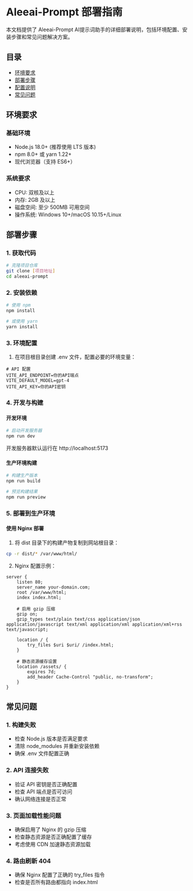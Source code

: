 # Aleeai-Prompt 部署指南

本文档提供了 Aleeai-Prompt AI提示词助手的详细部署说明，包括环境配置、安装步骤和常见问题解决方案。

## 目录

- [环境要求](#环境要求)
- [部署步骤](#部署步骤)
- [配置说明](#配置说明)
- [常见问题](#常见问题)

## 环境要求

### 基础环境
- Node.js 18.0+ (推荐使用 LTS 版本)
- npm 8.0+ 或 yarn 1.22+
- 现代浏览器（支持 ES6+）

### 系统要求
- CPU: 双核及以上
- 内存: 2GB 及以上
- 磁盘空间: 至少 500MB 可用空间
- 操作系统: Windows 10+/macOS 10.15+/Linux

## 部署步骤

### 1. 获取代码
```bash
# 克隆项目仓库
git clone [项目地址]
cd aleeai-prompt
```

### 2. 安装依赖
```bash
# 使用 npm
npm install

# 或使用 yarn
yarn install
```

### 3. 环境配置
1. 在项目根目录创建 .env 文件，配置必要的环境变量：
```env
# API 配置
VITE_API_ENDPOINT=你的API端点
VITE_DEFAULT_MODEL=gpt-4
VITE_API_KEY=你的API密钥
```

### 4. 开发与构建

#### 开发环境
```bash
# 启动开发服务器
npm run dev
```
开发服务器默认运行在 http://localhost:5173

#### 生产环境构建
```bash
# 构建生产版本
npm run build

# 预览构建结果
npm run preview
```

### 5. 部署到生产环境

#### 使用 Nginx 部署
1. 将 dist 目录下的构建产物复制到网站根目录：
```bash
cp -r dist/* /var/www/html/
```

2. Nginx 配置示例：
```nginx
server {
    listen 80;
    server_name your-domain.com;
    root /var/www/html;
    index index.html;

    # 启用 gzip 压缩
    gzip on;
    gzip_types text/plain text/css application/json application/javascript text/xml application/xml application/xml+rss text/javascript;

    location / {
        try_files $uri $uri/ /index.html;
    }

    # 静态资源缓存设置
    location /assets/ {
        expires 7d;
        add_header Cache-Control "public, no-transform";
    }
}
```

## 常见问题

### 1. 构建失败
- 检查 Node.js 版本是否满足要求
- 清除 node_modules 并重新安装依赖
- 确保 .env 文件配置正确

### 2. API 连接失败
- 验证 API 密钥是否正确配置
- 检查 API 端点是否可访问
- 确认网络连接是否正常

### 3. 页面加载性能问题
- 确保启用了 Nginx 的 gzip 压缩
- 检查静态资源是否正确配置了缓存
- 考虑使用 CDN 加速静态资源加载

### 4. 路由刷新 404
- 确保 Nginx 配置了正确的 try_files 指令
- 检查是否所有路由都指向 index.html